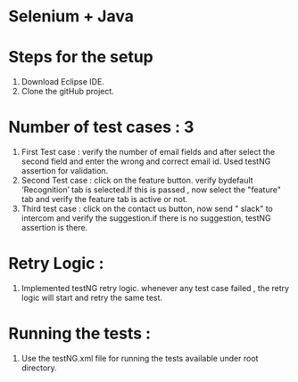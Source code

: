# Selenium + Java

# Steps for the setup

1) Download Eclipse IDE.
2) Clone the gitHub project.

# Number of test cases : 3 
1) First Test case : verify the number of email fields and after select the second field and enter the wrong and correct email id. Used testNG assertion for validation.
2) Second Test case : click on the feature button. verify bydefault ‘Recognition’ tab is selected.If this is passed , now select the "feature" tab and verify the feature tab is active or not.
3) Third test case : click on the contact us button, now send " slack" to intercom and verify the suggestion.if there is no suggestion, testNG assertion is there.

# Retry Logic : 
1) Implemented testNG retry logic. whenever any test case failed , the retry logic will start and retry the same test.

# Running the tests : 
1) Use the testNG.xml file for running the tests available under root directory.
